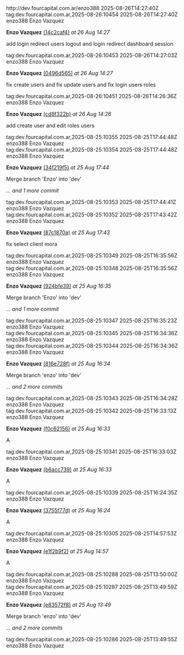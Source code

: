 <?xml version="1.0" encoding="UTF-8"?>
<feed xmlns="http://www.w3.org/2005/Atom" xmlns:media="http://search.yahoo.com/mrss/">
<title>Enzo Vazquez activity</title>
<link href="http://dev.fourcapital.com.ar/enzo388.atom" rel="self" type="application/atom+xml"/>
<link href="http://dev.fourcapital.com.ar/enzo388" rel="alternate" type="text/html"/>
<id>http://dev.fourcapital.com.ar/enzo388</id>
<updated>2025-08-26T14:27:40Z</updated>
<entry>
  <id>tag:dev.fourcapital.com.ar,2025-08-26:10454</id>
  <link href="http://dev.fourcapital.com.ar/delsud/merci/modulo-administrativo-merci-front/-/commit/14c2caf4eb713f5ea9e317dc0328e355924c849f"/>
  <title>Enzo Vazquez pushed to project branch Enzo at Delsud / Merci / MODULO-ADMINISTRATIVO-MERCI-FRONT</title>
  <updated>2025-08-26T14:27:40Z</updated>
  <media:thumbnail width="40" height="40" url="http://dev.fourcapital.com.ar/uploads/-/system/user/avatar/7/avatar.png"/>
  <author>
    <username>enzo388</username>
    <name>Enzo Vazquez</name>
    <email></email>
  </author>
  <summary type="xhtml">
<div xmlns="http://www.w3.org/1999/xhtml">
<p>
<strong>Enzo Vazquez</strong>
<a href="http://dev.fourcapital.com.ar/delsud/merci/modulo-administrativo-merci-front/-/commit/14c2caf4eb713f5ea9e317dc0328e355924c849f">(14c2caf4)</a>
<i>
at
26 Aug 14:27
</i>
</p>
<div class="blockquote"><p dir="auto">add login redirect users logout and login redirect dashboard session</p></div>
</div>
  </summary>
</entry>
<entry>
  <id>tag:dev.fourcapital.com.ar,2025-08-26:10453</id>
  <link href="http://dev.fourcapital.com.ar/delsud/merci/api-crm-v2/-/commit/0496d565e7907a7fb8f1d893084111ea32df5ff4"/>
  <title>Enzo Vazquez pushed to project branch dev at Delsud / Merci / api-crm-v2</title>
  <updated>2025-08-26T14:27:03Z</updated>
  <media:thumbnail width="40" height="40" url="http://dev.fourcapital.com.ar/uploads/-/system/user/avatar/7/avatar.png"/>
  <author>
    <username>enzo388</username>
    <name>Enzo Vazquez</name>
    <email></email>
  </author>
  <summary type="xhtml">
<div xmlns="http://www.w3.org/1999/xhtml">
<p>
<strong>Enzo Vazquez</strong>
<a href="http://dev.fourcapital.com.ar/delsud/merci/api-crm-v2/-/commit/0496d565e7907a7fb8f1d893084111ea32df5ff4">(0496d565)</a>
<i>
at
26 Aug 14:27
</i>
</p>
<div class="blockquote"><p dir="auto">fix create users and fix update users and fix login users roles</p></div>
</div>
  </summary>
</entry>
<entry>
  <id>tag:dev.fourcapital.com.ar,2025-08-26:10451</id>
  <link href="http://dev.fourcapital.com.ar/delsud/merci/crm-merci-2/-/commit/cd8f322b7124a970521862c7e5035d0a2c1f4913"/>
  <title>Enzo Vazquez pushed to project branch enzo-13-08-2025 at Delsud / Merci / Crm Merci 2</title>
  <updated>2025-08-26T14:26:36Z</updated>
  <media:thumbnail width="40" height="40" url="http://dev.fourcapital.com.ar/uploads/-/system/user/avatar/7/avatar.png"/>
  <author>
    <username>enzo388</username>
    <name>Enzo Vazquez</name>
    <email></email>
  </author>
  <summary type="xhtml">
<div xmlns="http://www.w3.org/1999/xhtml">
<p>
<strong>Enzo Vazquez</strong>
<a href="http://dev.fourcapital.com.ar/delsud/merci/crm-merci-2/-/commit/cd8f322b7124a970521862c7e5035d0a2c1f4913">(cd8f322b)</a>
<i>
at
26 Aug 14:26
</i>
</p>
<div class="blockquote"><p dir="auto">add create user and edit roles users</p></div>
</div>
  </summary>
</entry>
<entry>
  <id>tag:dev.fourcapital.com.ar,2025-08-25:10355</id>
  <link href="http://dev.fourcapital.com.ar/delsud/merci/modulo-administrativo-merci-front/-/merge_requests/8"/>
  <title>Enzo Vazquez accepted merge request !8: add filters, and fix contador, and sensible a baja, etc. at Delsud / Merci / MODULO-ADMINISTRATIVO-MERCI-FRONT</title>
  <updated>2025-08-25T17:44:48Z</updated>
  <media:thumbnail width="40" height="40" url="http://dev.fourcapital.com.ar/uploads/-/system/user/avatar/7/avatar.png"/>
  <author>
    <username>enzo388</username>
    <name>Enzo Vazquez</name>
    <email></email>
  </author>
  <summary type="xhtml">
<div xmlns="http://www.w3.org/1999/xhtml">

</div>
  </summary>
</entry>
<entry>
  <id>tag:dev.fourcapital.com.ar,2025-08-25:10354</id>
  <link href="http://dev.fourcapital.com.ar/delsud/merci/modulo-administrativo-merci-front/-/compare/924bfe398ab1bf8304a6365d208d24dbdb885343...34f219f5eedddfef4574c5a05c87f34299c6b151"/>
  <title>Enzo Vazquez pushed to project branch dev at Delsud / Merci / MODULO-ADMINISTRATIVO-MERCI-FRONT</title>
  <updated>2025-08-25T17:44:48Z</updated>
  <media:thumbnail width="40" height="40" url="http://dev.fourcapital.com.ar/uploads/-/system/user/avatar/7/avatar.png"/>
  <author>
    <username>enzo388</username>
    <name>Enzo Vazquez</name>
    <email></email>
  </author>
  <summary type="xhtml">
<div xmlns="http://www.w3.org/1999/xhtml">
<p>
<strong>Enzo Vazquez</strong>
<a href="http://dev.fourcapital.com.ar/delsud/merci/modulo-administrativo-merci-front/-/compare/924bfe398ab1bf8304a6365d208d24dbdb885343...34f219f5eedddfef4574c5a05c87f34299c6b151">(34f219f5)</a>
<i>
at
25 Aug 17:44
</i>
</p>
<div class="blockquote"><p dir="auto">Merge branch 'Enzo' into 'dev'</p></div>
<p>
<i>
... and
1 more commit
</i>
</p>
</div>
  </summary>
</entry>
<entry>
  <id>tag:dev.fourcapital.com.ar,2025-08-25:10353</id>
  <link href="http://dev.fourcapital.com.ar/delsud/merci/modulo-administrativo-merci-front/-/merge_requests/8"/>
  <title>Enzo Vazquez opened merge request !8: add filters, and fix contador, and sensible a baja, etc. at Delsud / Merci / MODULO-ADMINISTRATIVO-MERCI-FRONT</title>
  <updated>2025-08-25T17:44:41Z</updated>
  <media:thumbnail width="40" height="40" url="http://dev.fourcapital.com.ar/uploads/-/system/user/avatar/7/avatar.png"/>
  <author>
    <username>enzo388</username>
    <name>Enzo Vazquez</name>
    <email></email>
  </author>
  <summary type="xhtml">
<div xmlns="http://www.w3.org/1999/xhtml">

</div>
  </summary>
</entry>
<entry>
  <id>tag:dev.fourcapital.com.ar,2025-08-25:10352</id>
  <link href="http://dev.fourcapital.com.ar/delsud/merci/modulo-administrativo-merci-front/-/commit/87c1870a6e671d6a1185829e015e2262fedb8de1"/>
  <title>Enzo Vazquez pushed to project branch Enzo at Delsud / Merci / MODULO-ADMINISTRATIVO-MERCI-FRONT</title>
  <updated>2025-08-25T17:43:42Z</updated>
  <media:thumbnail width="40" height="40" url="http://dev.fourcapital.com.ar/uploads/-/system/user/avatar/7/avatar.png"/>
  <author>
    <username>enzo388</username>
    <name>Enzo Vazquez</name>
    <email></email>
  </author>
  <summary type="xhtml">
<div xmlns="http://www.w3.org/1999/xhtml">
<p>
<strong>Enzo Vazquez</strong>
<a href="http://dev.fourcapital.com.ar/delsud/merci/modulo-administrativo-merci-front/-/commit/87c1870a6e671d6a1185829e015e2262fedb8de1">(87c1870a)</a>
<i>
at
25 Aug 17:43
</i>
</p>
<div class="blockquote"><p dir="auto">fix select client mora</p></div>
</div>
  </summary>
</entry>
<entry>
  <id>tag:dev.fourcapital.com.ar,2025-08-25:10349</id>
  <link href="http://dev.fourcapital.com.ar/delsud/merci/modulo-administrativo-merci-front/-/merge_requests/7"/>
  <title>Enzo Vazquez accepted merge request !7: add filters, and fix contador, and sensible a baja, etc. at Delsud / Merci / MODULO-ADMINISTRATIVO-MERCI-FRONT</title>
  <updated>2025-08-25T16:35:56Z</updated>
  <media:thumbnail width="40" height="40" url="http://dev.fourcapital.com.ar/uploads/-/system/user/avatar/7/avatar.png"/>
  <author>
    <username>enzo388</username>
    <name>Enzo Vazquez</name>
    <email></email>
  </author>
  <summary type="xhtml">
<div xmlns="http://www.w3.org/1999/xhtml">

</div>
  </summary>
</entry>
<entry>
  <id>tag:dev.fourcapital.com.ar,2025-08-25:10348</id>
  <link href="http://dev.fourcapital.com.ar/delsud/merci/modulo-administrativo-merci-front/-/compare/9d2dc5c9df3c117c469fa00638dd4d3957c6e196...924bfe398ab1bf8304a6365d208d24dbdb885343"/>
  <title>Enzo Vazquez pushed to project branch dev at Delsud / Merci / MODULO-ADMINISTRATIVO-MERCI-FRONT</title>
  <updated>2025-08-25T16:35:56Z</updated>
  <media:thumbnail width="40" height="40" url="http://dev.fourcapital.com.ar/uploads/-/system/user/avatar/7/avatar.png"/>
  <author>
    <username>enzo388</username>
    <name>Enzo Vazquez</name>
    <email></email>
  </author>
  <summary type="xhtml">
<div xmlns="http://www.w3.org/1999/xhtml">
<p>
<strong>Enzo Vazquez</strong>
<a href="http://dev.fourcapital.com.ar/delsud/merci/modulo-administrativo-merci-front/-/compare/9d2dc5c9df3c117c469fa00638dd4d3957c6e196...924bfe398ab1bf8304a6365d208d24dbdb885343">(924bfe39)</a>
<i>
at
25 Aug 16:35
</i>
</p>
<div class="blockquote"><p dir="auto">Merge branch 'Enzo' into 'dev'</p></div>
<p>
<i>
... and
1 more commit
</i>
</p>
</div>
  </summary>
</entry>
<entry>
  <id>tag:dev.fourcapital.com.ar,2025-08-25:10347</id>
  <link href="http://dev.fourcapital.com.ar/delsud/merci/modulo-administrativo-merci-front/-/merge_requests/7"/>
  <title>Enzo Vazquez opened merge request !7: add filters, and fix contador, and sensible a baja, etc. at Delsud / Merci / MODULO-ADMINISTRATIVO-MERCI-FRONT</title>
  <updated>2025-08-25T16:35:23Z</updated>
  <media:thumbnail width="40" height="40" url="http://dev.fourcapital.com.ar/uploads/-/system/user/avatar/7/avatar.png"/>
  <author>
    <username>enzo388</username>
    <name>Enzo Vazquez</name>
    <email></email>
  </author>
  <summary type="xhtml">
<div xmlns="http://www.w3.org/1999/xhtml">

</div>
  </summary>
</entry>
<entry>
  <id>tag:dev.fourcapital.com.ar,2025-08-25:10345</id>
  <link href="http://dev.fourcapital.com.ar/delsud/merci/modulo-administrativo-merci-back/-/merge_requests/9"/>
  <title>Enzo Vazquez accepted merge request !9: add filters, and fix contador, and sensible a baja, etc. at Delsud / Merci / MODULO-ADMINISTRATIVO-MERCI-BACK</title>
  <updated>2025-08-25T16:34:36Z</updated>
  <media:thumbnail width="40" height="40" url="http://dev.fourcapital.com.ar/uploads/-/system/user/avatar/7/avatar.png"/>
  <author>
    <username>enzo388</username>
    <name>Enzo Vazquez</name>
    <email></email>
  </author>
  <summary type="xhtml">
<div xmlns="http://www.w3.org/1999/xhtml">

</div>
  </summary>
</entry>
<entry>
  <id>tag:dev.fourcapital.com.ar,2025-08-25:10344</id>
  <link href="http://dev.fourcapital.com.ar/delsud/merci/modulo-administrativo-merci-back/-/compare/e83572f8e3ad365b738f73369a798e07c210346e...816e728fb83b16dd800ef3a27e35221e51f395c0"/>
  <title>Enzo Vazquez pushed to project branch dev at Delsud / Merci / MODULO-ADMINISTRATIVO-MERCI-BACK</title>
  <updated>2025-08-25T16:34:36Z</updated>
  <media:thumbnail width="40" height="40" url="http://dev.fourcapital.com.ar/uploads/-/system/user/avatar/7/avatar.png"/>
  <author>
    <username>enzo388</username>
    <name>Enzo Vazquez</name>
    <email></email>
  </author>
  <summary type="xhtml">
<div xmlns="http://www.w3.org/1999/xhtml">
<p>
<strong>Enzo Vazquez</strong>
<a href="http://dev.fourcapital.com.ar/delsud/merci/modulo-administrativo-merci-back/-/compare/e83572f8e3ad365b738f73369a798e07c210346e...816e728fb83b16dd800ef3a27e35221e51f395c0">(816e728f)</a>
<i>
at
25 Aug 16:34
</i>
</p>
<div class="blockquote"><p dir="auto">Merge branch 'enzo' into 'dev'</p></div>
<p>
<i>
... and
2 more commits
</i>
</p>
</div>
  </summary>
</entry>
<entry>
  <id>tag:dev.fourcapital.com.ar,2025-08-25:10343</id>
  <link href="http://dev.fourcapital.com.ar/delsud/merci/modulo-administrativo-merci-back/-/merge_requests/9"/>
  <title>Enzo Vazquez opened merge request !9: add filters, and fix contador, and sensible a baja, etc. at Delsud / Merci / MODULO-ADMINISTRATIVO-MERCI-BACK</title>
  <updated>2025-08-25T16:34:28Z</updated>
  <media:thumbnail width="40" height="40" url="http://dev.fourcapital.com.ar/uploads/-/system/user/avatar/7/avatar.png"/>
  <author>
    <username>enzo388</username>
    <name>Enzo Vazquez</name>
    <email></email>
  </author>
  <summary type="xhtml">
<div xmlns="http://www.w3.org/1999/xhtml">

</div>
  </summary>
</entry>
<entry>
  <id>tag:dev.fourcapital.com.ar,2025-08-25:10342</id>
  <link href="http://dev.fourcapital.com.ar/delsud/merci/modulo-administrativo-merci-front/-/commit/f0c62156a04c61b80451726bff9f55d7b5556d98"/>
  <title>Enzo Vazquez pushed to project branch Enzo at Delsud / Merci / MODULO-ADMINISTRATIVO-MERCI-FRONT</title>
  <updated>2025-08-25T16:33:13Z</updated>
  <media:thumbnail width="40" height="40" url="http://dev.fourcapital.com.ar/uploads/-/system/user/avatar/7/avatar.png"/>
  <author>
    <username>enzo388</username>
    <name>Enzo Vazquez</name>
    <email></email>
  </author>
  <summary type="xhtml">
<div xmlns="http://www.w3.org/1999/xhtml">
<p>
<strong>Enzo Vazquez</strong>
<a href="http://dev.fourcapital.com.ar/delsud/merci/modulo-administrativo-merci-front/-/commit/f0c62156a04c61b80451726bff9f55d7b5556d98">(f0c62156)</a>
<i>
at
25 Aug 16:33
</i>
</p>
<div class="blockquote"><p dir="auto">A</p></div>
</div>
  </summary>
</entry>
<entry>
  <id>tag:dev.fourcapital.com.ar,2025-08-25:10341</id>
  <link href="http://dev.fourcapital.com.ar/delsud/merci/modulo-administrativo-merci-back/-/commit/b6acc7396501ca59a9c546cabf6c77912565b1ab"/>
  <title>Enzo Vazquez pushed to project branch enzo at Delsud / Merci / MODULO-ADMINISTRATIVO-MERCI-BACK</title>
  <updated>2025-08-25T16:33:03Z</updated>
  <media:thumbnail width="40" height="40" url="http://dev.fourcapital.com.ar/uploads/-/system/user/avatar/7/avatar.png"/>
  <author>
    <username>enzo388</username>
    <name>Enzo Vazquez</name>
    <email></email>
  </author>
  <summary type="xhtml">
<div xmlns="http://www.w3.org/1999/xhtml">
<p>
<strong>Enzo Vazquez</strong>
<a href="http://dev.fourcapital.com.ar/delsud/merci/modulo-administrativo-merci-back/-/commit/b6acc7396501ca59a9c546cabf6c77912565b1ab">(b6acc739)</a>
<i>
at
25 Aug 16:33
</i>
</p>
<div class="blockquote"><p dir="auto">A</p></div>
</div>
  </summary>
</entry>
<entry>
  <id>tag:dev.fourcapital.com.ar,2025-08-25:10339</id>
  <link href="http://dev.fourcapital.com.ar/delsud/merci/modulo-administrativo-merci-back/-/commit/3755f77deb713b9d897bdc60fca0c8290dfee5b1"/>
  <title>Enzo Vazquez pushed to project branch enzo at Delsud / Merci / MODULO-ADMINISTRATIVO-MERCI-BACK</title>
  <updated>2025-08-25T16:24:35Z</updated>
  <media:thumbnail width="40" height="40" url="http://dev.fourcapital.com.ar/uploads/-/system/user/avatar/7/avatar.png"/>
  <author>
    <username>enzo388</username>
    <name>Enzo Vazquez</name>
    <email></email>
  </author>
  <summary type="xhtml">
<div xmlns="http://www.w3.org/1999/xhtml">
<p>
<strong>Enzo Vazquez</strong>
<a href="http://dev.fourcapital.com.ar/delsud/merci/modulo-administrativo-merci-back/-/commit/3755f77deb713b9d897bdc60fca0c8290dfee5b1">(3755f77d)</a>
<i>
at
25 Aug 16:24
</i>
</p>
<div class="blockquote"><p dir="auto">A</p></div>
</div>
  </summary>
</entry>
<entry>
  <id>tag:dev.fourcapital.com.ar,2025-08-25:10305</id>
  <link href="http://dev.fourcapital.com.ar/delsud/merci/api-crm-v2/-/commit/e1f2b9f24aab6bafa341589b2f511fd6d7e7349f"/>
  <title>Enzo Vazquez pushed to project branch dev at Delsud / Merci / api-crm-v2</title>
  <updated>2025-08-25T14:57:53Z</updated>
  <media:thumbnail width="40" height="40" url="http://dev.fourcapital.com.ar/uploads/-/system/user/avatar/7/avatar.png"/>
  <author>
    <username>enzo388</username>
    <name>Enzo Vazquez</name>
    <email></email>
  </author>
  <summary type="xhtml">
<div xmlns="http://www.w3.org/1999/xhtml">
<p>
<strong>Enzo Vazquez</strong>
<a href="http://dev.fourcapital.com.ar/delsud/merci/api-crm-v2/-/commit/e1f2b9f24aab6bafa341589b2f511fd6d7e7349f">(e1f2b9f2)</a>
<i>
at
25 Aug 14:57
</i>
</p>
<div class="blockquote"><p dir="auto">A</p></div>
</div>
  </summary>
</entry>
<entry>
  <id>tag:dev.fourcapital.com.ar,2025-08-25:10288</id>
  <link href="http://dev.fourcapital.com.ar/delsud/merci/modulo-administrativo-merci-back/-/merge_requests/8"/>
  <title>Enzo Vazquez accepted merge request !8: Enzo at Delsud / Merci / MODULO-ADMINISTRATIVO-MERCI-BACK</title>
  <updated>2025-08-25T13:50:00Z</updated>
  <media:thumbnail width="40" height="40" url="http://dev.fourcapital.com.ar/uploads/-/system/user/avatar/7/avatar.png"/>
  <author>
    <username>enzo388</username>
    <name>Enzo Vazquez</name>
    <email></email>
  </author>
  <summary type="xhtml">
<div xmlns="http://www.w3.org/1999/xhtml">

</div>
  </summary>
</entry>
<entry>
  <id>tag:dev.fourcapital.com.ar,2025-08-25:10287</id>
  <link href="http://dev.fourcapital.com.ar/delsud/merci/modulo-administrativo-merci-back/-/compare/e3288001d715ea04d14d5cf519ea3b85f088de02...e83572f8e3ad365b738f73369a798e07c210346e"/>
  <title>Enzo Vazquez pushed to project branch dev at Delsud / Merci / MODULO-ADMINISTRATIVO-MERCI-BACK</title>
  <updated>2025-08-25T13:49:59Z</updated>
  <media:thumbnail width="40" height="40" url="http://dev.fourcapital.com.ar/uploads/-/system/user/avatar/7/avatar.png"/>
  <author>
    <username>enzo388</username>
    <name>Enzo Vazquez</name>
    <email></email>
  </author>
  <summary type="xhtml">
<div xmlns="http://www.w3.org/1999/xhtml">
<p>
<strong>Enzo Vazquez</strong>
<a href="http://dev.fourcapital.com.ar/delsud/merci/modulo-administrativo-merci-back/-/compare/e3288001d715ea04d14d5cf519ea3b85f088de02...e83572f8e3ad365b738f73369a798e07c210346e">(e83572f8)</a>
<i>
at
25 Aug 13:49
</i>
</p>
<div class="blockquote"><p dir="auto">Merge branch 'enzo' into 'dev'</p></div>
<p>
<i>
... and
2 more commits
</i>
</p>
</div>
  </summary>
</entry>
<entry>
  <id>tag:dev.fourcapital.com.ar,2025-08-25:10286</id>
  <link href="http://dev.fourcapital.com.ar/delsud/merci/modulo-administrativo-merci-back/-/merge_requests/8"/>
  <title>Enzo Vazquez opened merge request !8: Enzo at Delsud / Merci / MODULO-ADMINISTRATIVO-MERCI-BACK</title>
  <updated>2025-08-25T13:49:55Z</updated>
  <media:thumbnail width="40" height="40" url="http://dev.fourcapital.com.ar/uploads/-/system/user/avatar/7/avatar.png"/>
  <author>
    <username>enzo388</username>
    <name>Enzo Vazquez</name>
    <email></email>
  </author>
  <summary type="xhtml">
<div xmlns="http://www.w3.org/1999/xhtml">

</div>
  </summary>
</entry>
</feed>
